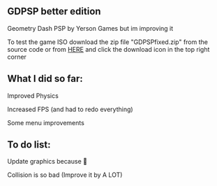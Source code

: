 ## GDPSP better edition

Geometry Dash PSP by Yerson Games but im improving it

To test the game ISO download the zip file "GDPSPfixed.zip" from the source code or from [HERE](https://github.com/genetrydash/GDPSPfix/blob/main/GDPSPfixed.zip) and click the download icon in the top right corner

## What I did so far:
Improved Physics

Increased FPS (and had to redo everything)

Some menu improvements

## To do list:
Update graphics because 🤮

Collision is so bad (Improve it by A LOT)
